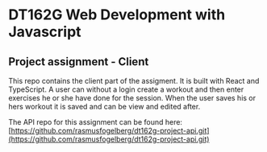 # DT162G Web Development with Javascript

## Project assignment - Client


This repo contains the client part of the assigment. It is built with React and TypeScript. A user can without a login create a workout and then enter exercises he or she have done for the session. When the user saves his or hers workout it is saved and can be view and edited after.

The API repo for this assignment can be found here:
[https://github.com/rasmusfogelberg/dt162g-project-api.git](https://github.com/rasmusfogelberg/dt162g-project-api.git)